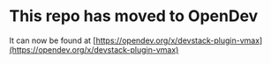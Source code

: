 # This repo has moved to OpenDev

It can now be found at [https://opendev.org/x/devstack-plugin-vmax](https://opendev.org/x/devstack-plugin-vmax)
